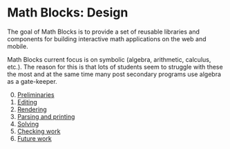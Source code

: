 # Math Blocks: Design

The goal of Math Blocks is to provide a set of reusable libraries and components
for building interactive math applications on the web and mobile.

Math Blocks current focus is on symbolic (algebra, arithmetic, calculus, etc.).
The reason for this is that lots of students seem to struggle with these the
most and at the same time many post secondary programs use algebra as a
gate-keeper. 

0. [Preliminaries](00_preliminaries.md)
1. [Editing](01_editing.md)
2. [Rendering](02_renderering.md)
3. [Parsing and printing](03_parsing_and_printing.md)
4. [Solving](04_solving.md)
5. [Checking work](05_checking_work.md)
6. [Future work](06_future_work.md)
